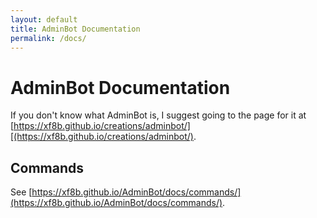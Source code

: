 ```yaml
---
layout: default
title: AdminBot Documentation
permalink: /docs/
---
```

# AdminBot Documentation
If you don't know what AdminBot is, I suggest going to the page for it at [https://xf8b.github.io/creations/adminbot/][(https://xf8b.github.io/creations/adminbot/).
## Commands
See [https://xf8b.github.io/AdminBot/docs/commands/](https://xf8b.github.io/AdminBot/docs/commands/).

